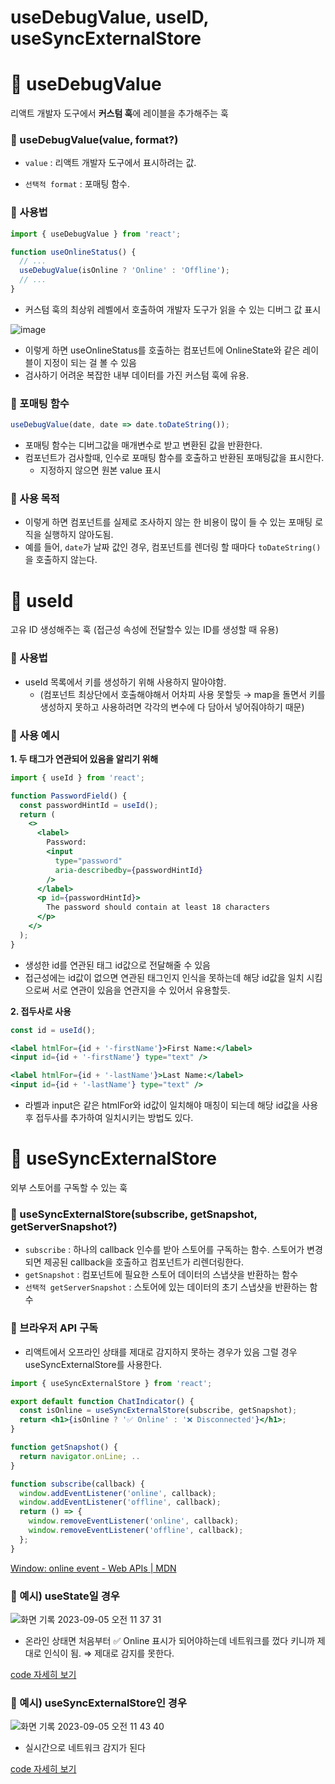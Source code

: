 # useDebugValue, useID, useSyncExternalStore

# 📌 useDebugValue

리액트 개발자 도구에서 **커스텀 훅**에 레이블을 추가해주는 훅

### 🌟 useDebugValue(value, format?)

- `value` : 리액트 개발자 도구에서 표시하려는 값.

- `선택적 format` : 포매팅 함수. 

### 🌟 사용법

```jsx
import { useDebugValue } from 'react';

function useOnlineStatus() {
  // ...
  useDebugValue(isOnline ? 'Online' : 'Offline');
  // ...
}
```

- 커스텀 훅의 최상위 레벨에서 호출하여 개발자 도구가 읽을 수 있는 디버그 값 표시

![image](https://github.com/saseungg/TIL/assets/115215178/48edd4d3-a00d-4674-a2dc-3d7d1e54d474)

- 이렇게 하면 useOnlineStatus를 호출하는 컴포넌트에 OnlineState와 같은 레이블이 지정이 되는 걸 볼 수 있음
- 검사하기 어려운 복잡한 내부 데이터를 가진 커스텀 훅에 유용.

### 🌟 포매팅 함수

```jsx
useDebugValue(date, date => date.toDateString());
```

- 포매팅 함수는 디버그값을 매개변수로 받고 변환된 값을 반환한다.
- 컴포넌트가 검사할때, 인수로 포매팅 함수를 호출하고 반환된 포매팅값을 표시한다.
    - 지정하지 않으면 원본  value 표시

### 🌟 사용 목적

- 이렇게 하면 컴포넌트를 실제로 조사하지 않는 한 비용이 많이 들 수 있는 포매팅 로직을 실행하지 않아도됨.
- 예를 들어, `date`가 날짜 값인 경우, 컴포넌트를 렌더링 할 때마다 `toDateString()`을 호출하지 않는다.


# 📌 useId

고유 ID 생성해주는 훅 (접근성 속성에 전달할수 있는 ID를 생성할 때 유용)

### 🌟 사용법

- useId 목록에서 키를 생성하기 위해 사용하지 말아야함.
    - (컴포넌트 최상단에서 호출해야해서 어차피 사용 못할듯 → map을 돌면서 키를 생성하지 못하고 사용하려면 각각의 변수에 다 담아서 넣어줘야하기 때문)

### 🌟 사용 예시

**1. 두 태그가 연관되어 있음을 알리기 위해**

```jsx
import { useId } from 'react';

function PasswordField() {
  const passwordHintId = useId();
  return (
    <>
      <label>
        Password:
        <input
          type="password"
          aria-describedby={passwordHintId}
        />
      </label>
      <p id={passwordHintId}>
        The password should contain at least 18 characters
      </p>
    </>
  );
}
```

- 생성한 id를 연관된 태그 id값으로 전달해줄 수 있음
- 접근성에는 id값이 없으면 연관된 태그인지 인식을 못하는데 해당 id값을 일치 시킴으로써 서로 연관이 있음을 연관지을 수 있어서 유용할듯.

**2. 접두사로 사용**

```jsx
const id = useId();

<label htmlFor={id + '-firstName'}>First Name:</label>
<input id={id + '-firstName'} type="text" />

<label htmlFor={id + '-lastName'}>Last Name:</label>
<input id={id + '-lastName'} type="text" />
```

- 라벨과 input은 같은 htmlFor와 id값이 일치해야 매칭이 되는데 해당 id값을 사용후 접두사를 추가하여 일치시키는 방법도 있다.

# 📌 useSyncExternalStore

외부 스토어를 구독할 수 있는 훅

### 🌟 useSyncExternalStore(subscribe, getSnapshot, getServerSnapshot?)

- `subscribe` : 하나의 callback 인수를 받아 스토어를 구독하는 함수. 스토어가 변경되면 제공된 callback을 호출하고 컴포넌트가 리렌더링한다.
- `getSnapshot` : 컴포넌트에 필요한 스토어 데이터의 스냅샷을 반환하는 함수
- `선택적 getServerSnapshot` : 스토어에 있는 데이터의 초기 스냅샷을 반환하는 함수

### 🌟 브라우저 API 구독

- 리액트에서 오프라인 상태를 제대로 감지하지 못하는 경우가 있음 그럴 경우 useSyncExternalStore를 사용한다.

```jsx
import { useSyncExternalStore } from 'react';

export default function ChatIndicator() {
  const isOnline = useSyncExternalStore(subscribe, getSnapshot);
  return <h1>{isOnline ? '✅ Online' : '❌ Disconnected'}</h1>;
}

function getSnapshot() {
  return navigator.onLine; ..
}

function subscribe(callback) {
  window.addEventListener('online', callback);
  window.addEventListener('offline', callback);
  return () => {
    window.removeEventListener('online', callback);
    window.removeEventListener('offline', callback);
  };
}
```

[Window: online event - Web APIs | MDN](https://developer.mozilla.org/en-US/docs/Web/API/Window/online_event)

### 🌟 예시) useState일 경우

![화면 기록 2023-09-05 오전 11 37 31](https://github.com/saseungg/TIL/assets/115215178/9ec2d24e-11c3-4f37-b91b-3233f1d24def)

- 온라인 상태면 처음부터 ✅ Online 표시가 되어야하는데 네트워크를 껐다 키니까 제대로 인식이 됨. ⇒ 제대로 감지를 못한다.

[code 자세히 보기](https://codesandbox.io/s/serverless-wave-x8626g?file=/App.js)

### 🌟 예시) useSyncExternalStore인 경우

![화면 기록 2023-09-05 오전 11 43 40](https://github.com/saseungg/TIL/assets/115215178/bfc69afa-ab58-41a0-88b5-c1151e77233d)


- 실시간으로 네트워크 감지가 된다

[code 자세히 보기](https://codesandbox.io/s/xyfwfj?file=%2FuseOnlineStatus.js&utm_medium=sandpack)